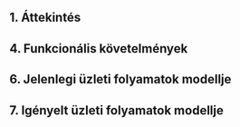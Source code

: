 ## 1. Áttekintés
## 4. Funkcionális követelmények
## 6. Jelenlegi üzleti folyamatok modellje
## 7. Igényelt üzleti folyamatok modellje